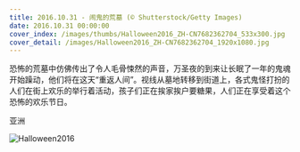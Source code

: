```yaml
---
title: 2016.10.31 - 闹鬼的荒墓 (© Shutterstock/Getty Images)
date: 2016.10.31 00:00:00
cover_index: /images/thumbs/Halloween2016_ZH-CN7682362704_533x300.jpg
cover_detail: /images/Halloween2016_ZH-CN7682362704_1920x1080.jpg
---
```


恐怖的荒墓中仿佛传出了令人毛骨悚然的声音，万圣夜的到来让长眠了一年的鬼魂开始躁动，他们将在这天“重返人间”。视线从墓地转移到街道上，各式鬼怪打扮的人们在街上欢乐的举行着活动，孩子们正在挨家挨户要糖果，人们正在享受着这个恐怖的欢乐节日。

亚洲

![Halloween2016](/images/Halloween2016_ZH-CN7682362704_1920x1080.jpg)
